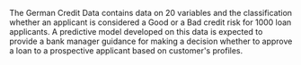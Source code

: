 The German Credit Data contains data on 20 variables and the classification whether an applicant is considered a Good or a Bad credit risk for 1000 loan applicants. A predictive model developed on this data is expected to provide a bank manager guidance for making a decision whether to approve a loan to a prospective applicant based on customer's profiles.
